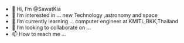 - 👋 Hi, I’m @SawatKia
- 👀 I’m interested in ... new Technology ,astronomy and space
- 🌱 I’m currently learning ... computer engineer at KMITL,BKK,Thailand
- 💞️ I’m looking to collaborate on ...
- 📫 How to reach me ...

<!---
SawatKia/SawatKia is a ✨ special ✨ repository because its `README.md` (this file) appears on your GitHub profile.
You can click the Preview link to take a look at your changes.
--->
